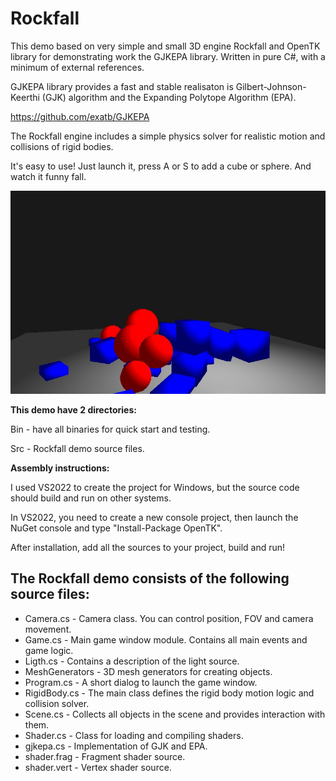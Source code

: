 # Rockfall
This demo based on very simple and small 3D engine Rockfall and OpenTK library for demonstrating work the GJKEPA library. Written in pure C#, with a minimum of external references.

GJKEPA library provides a fast and stable realisaton is Gilbert-Johnson-Keerthi (GJK) algorithm and the Expanding Polytope Algorithm (EPA).

https://github.com/exatb/GJKEPA


The Rockfall engine includes a simple physics solver for realistic motion and collisions of rigid bodies.

It's easy to use! Just launch it, press A or S to add a cube or sphere. And watch it funny fall.

![Example of using](https://github.com/exatb/Rockfall/blob/main/Example.jpg)

**This demo have 2 directories:**

Bin - have all binaries for quick start and testing.

Src - Rockfall demo source files. 


**Assembly instructions:**

I used VS2022 to create the project for Windows, but the source code should build and run on other systems.

In VS2022, you need to create a new console project, then launch the NuGet console and type "Install-Package OpenTK".

After installation, add all the sources to your project, build and run!  


## The Rockfall demo consists of the following source files:

* Camera.cs - Camera class. You can control position, FOV and camera movement.
* Game.cs - Main game window module. Contains all main events and game logic.
* Ligth.cs - Contains a description of the light source. 
* MeshGenerators - 3D mesh generators for creating objects.
* Program.cs - A short dialog to launch the game window.
* RigidBody.cs - The main class defines the rigid body motion logic and collision solver. 
* Scene.cs - Collects all objects in the scene and provides interaction with them.
* Shader.cs - Class for loading and compiling shaders.
* gjkepa.cs - Implementation of GJK and EPA.
* shader.frag - Fragment shader source.
* shader.vert - Vertex shader source.

